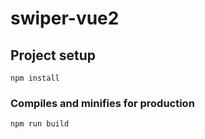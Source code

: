 # swiper-vue2

## Project setup
```
npm install
```

### Compiles and minifies for production
```
npm run build
```

